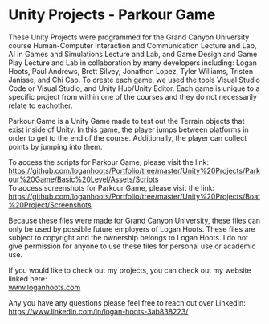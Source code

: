 # Unity Projects - Parkour Game #

These Unity Projects were programmed for the Grand Canyon University course Human-Computer Interaction and Communication Lecture and Lab, AI in Games and Simulations Lecture and Lab, and Game Design and Game Play Lecture and Lab in collaboration by many developers including: Logan Hoots, Paul Andrews, Brett Silvey, Jonathon Lopez, Tyler Williams, Tristen Janisse, and Chi Cao. To create each game, we used the tools Visual Studio Code or Visual Studio, and Unity Hub/Unity Editor. Each game is unique to a specific project from within one of the courses and they do not necessarily relate to eachother.

Parkour Game is a Unity Game made to test out the Terrain objects that exist inside of Unity. In this game, the player jumps between platforms in order to get to the end of the course. Additionally, the player can collect points by jumping into them.

To access the scripts for Parkour Game, please visit the link:\
 https://github.com/loganhoots/Portfolio/tree/master/Unity%20Projects/Parkour%20Game/Basic%20Level/Assets/Scripts \
To access screenshots for Parkour Game, please visit the link:\
 https://github.com/loganhoots/Portfolio/tree/master/Unity%20Projects/Boat%20Project/Screenshots
 
Because these files were made for Grand Canyon University, these files can only be used by possible future employers of Logan Hoots. These files are subject to copyright and the ownership belongs to Logan Hoots. I do not give permission for anyone to use these files for personal use or academic use.

If you would like to check out my projects, you can check out my website linked here:\
 www.loganhoots.com

Any you have any questions please feel free to reach out over LinkedIn:\
  https://www.linkedin.com/in/logan-hoots-3ab838223/
